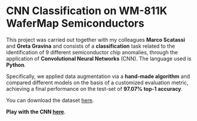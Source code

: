 # CNN Classification on WM-811K WaferMap Semiconductors

This project was carried out together with my colleagues **Marco Scatassi** and **Greta Gravina** and consists of a **classification** task related to the identification of 9 different semiconductor chip anomalies, through the application of **Convolutional Neural Networks** (CNN). The language used is **Python**.

Specifically, we applied data augmentation via a **hand-made algorithm** and compared different models on the basis of a customized evaluation metric, achieving a final performance on the test-set of **97.07% top-1 accuracy**.

You can download the dataset [here](https://www.kaggle.com/datasets/qingyi/wm811k-wafer-map).

**Play with the CNN [here](https://marco-scatassi-wm-811k-wafermap-a-deep-lear-model-deploy-vy0bqn.streamlit.app/)**.
